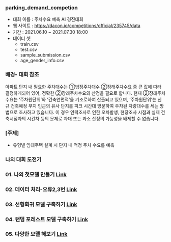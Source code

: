### parking_demand_competion
 * 대회 이름 : 주차수요 예측 AI 경진대회
 * 웹 사이트 : https://dacon.io/competitions/official/235745/data
 * 기간 : 2021.06.10 ~ 2021.07.30 18:00
 * 데이터 셋
   * train.csv
   * test.csv 
   * sample_submission.csv
   * age_gender_info.csv


### 배경- 대회 참조
아파트 단지 내 필요한 주차대수는 ①법정주차대수 ②장래주차수요 중 큰 값에 따라 결정하게되어 있어, 정확한 ②장래주차수요의 산정을 필요로 합니다. 현재 ②장래주차수요는 ‘주차원단위’와 ‘건축연면적’을 기초로하여 산출되고 있으며, ‘주차원단위’는 신규 건축예정 부지 인근의 유사 단지를 피크 시간대 방문하여 주차된 차량대수를 세는 방법으로 조사하고 있습니다.
이 경우 인력조사로 인한 오차발생, 현장조사 시점과 실제 건축시점과의 시간차 등의 문제로 과대 또는 과소 산정의 가능성을 배제할 수 없습니다.

### [주제]
 * 유형별 임대주택 설계 시 단지 내 적정 주차 수요를 예측

### 나의 대회 도전기
  ### 01. 나의 첫모델 만들기 [Link](https://ldjwj.github.io/parking_demand_competion/01_competition_firstmodel.html)
  
  ### 02. 데이터 처리-오류2,3번 [Link](https://ldjwj.github.io/parking_demand_competion/02_second_datapreprocessing.html)

  ### 03. 선형회귀 모델 구축하기 [Link](https://ldjwj.github.io/parking_demand_competion/03_second_linear_model.html)
  
  ### 04. 랜덤 포레스트 모델 구축하기 [Link](https://ldjwj.github.io/parking_demand_competion/04_second_rf_model.html)
  
  ### 05. 다양한 모델 해보기 [Link](https://ldjwj.github.io/parking_demand_competion/05_second_etc_model.html)
  
  
